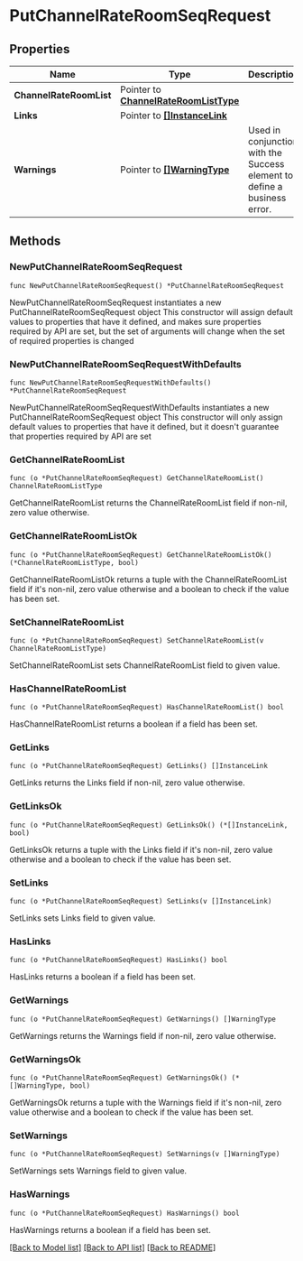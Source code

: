 # PutChannelRateRoomSeqRequest

## Properties

Name | Type | Description | Notes
------------ | ------------- | ------------- | -------------
**ChannelRateRoomList** | Pointer to [**ChannelRateRoomListType**](ChannelRateRoomListType.md) |  | [optional] 
**Links** | Pointer to [**[]InstanceLink**](InstanceLink.md) |  | [optional] 
**Warnings** | Pointer to [**[]WarningType**](WarningType.md) | Used in conjunction with the Success element to define a business error. | [optional] 

## Methods

### NewPutChannelRateRoomSeqRequest

`func NewPutChannelRateRoomSeqRequest() *PutChannelRateRoomSeqRequest`

NewPutChannelRateRoomSeqRequest instantiates a new PutChannelRateRoomSeqRequest object
This constructor will assign default values to properties that have it defined,
and makes sure properties required by API are set, but the set of arguments
will change when the set of required properties is changed

### NewPutChannelRateRoomSeqRequestWithDefaults

`func NewPutChannelRateRoomSeqRequestWithDefaults() *PutChannelRateRoomSeqRequest`

NewPutChannelRateRoomSeqRequestWithDefaults instantiates a new PutChannelRateRoomSeqRequest object
This constructor will only assign default values to properties that have it defined,
but it doesn't guarantee that properties required by API are set

### GetChannelRateRoomList

`func (o *PutChannelRateRoomSeqRequest) GetChannelRateRoomList() ChannelRateRoomListType`

GetChannelRateRoomList returns the ChannelRateRoomList field if non-nil, zero value otherwise.

### GetChannelRateRoomListOk

`func (o *PutChannelRateRoomSeqRequest) GetChannelRateRoomListOk() (*ChannelRateRoomListType, bool)`

GetChannelRateRoomListOk returns a tuple with the ChannelRateRoomList field if it's non-nil, zero value otherwise
and a boolean to check if the value has been set.

### SetChannelRateRoomList

`func (o *PutChannelRateRoomSeqRequest) SetChannelRateRoomList(v ChannelRateRoomListType)`

SetChannelRateRoomList sets ChannelRateRoomList field to given value.

### HasChannelRateRoomList

`func (o *PutChannelRateRoomSeqRequest) HasChannelRateRoomList() bool`

HasChannelRateRoomList returns a boolean if a field has been set.

### GetLinks

`func (o *PutChannelRateRoomSeqRequest) GetLinks() []InstanceLink`

GetLinks returns the Links field if non-nil, zero value otherwise.

### GetLinksOk

`func (o *PutChannelRateRoomSeqRequest) GetLinksOk() (*[]InstanceLink, bool)`

GetLinksOk returns a tuple with the Links field if it's non-nil, zero value otherwise
and a boolean to check if the value has been set.

### SetLinks

`func (o *PutChannelRateRoomSeqRequest) SetLinks(v []InstanceLink)`

SetLinks sets Links field to given value.

### HasLinks

`func (o *PutChannelRateRoomSeqRequest) HasLinks() bool`

HasLinks returns a boolean if a field has been set.

### GetWarnings

`func (o *PutChannelRateRoomSeqRequest) GetWarnings() []WarningType`

GetWarnings returns the Warnings field if non-nil, zero value otherwise.

### GetWarningsOk

`func (o *PutChannelRateRoomSeqRequest) GetWarningsOk() (*[]WarningType, bool)`

GetWarningsOk returns a tuple with the Warnings field if it's non-nil, zero value otherwise
and a boolean to check if the value has been set.

### SetWarnings

`func (o *PutChannelRateRoomSeqRequest) SetWarnings(v []WarningType)`

SetWarnings sets Warnings field to given value.

### HasWarnings

`func (o *PutChannelRateRoomSeqRequest) HasWarnings() bool`

HasWarnings returns a boolean if a field has been set.


[[Back to Model list]](../README.md#documentation-for-models) [[Back to API list]](../README.md#documentation-for-api-endpoints) [[Back to README]](../README.md)



